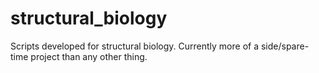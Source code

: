 # structural_biology
Scripts developed for structural biology. Currently more of a side/spare-time project than any other thing.
